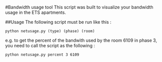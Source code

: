 #Bandwidth usage tool
This script was built to visualize your bandwidth usage in the ETS apartments.

##Usage
The following script must be run like this :

	python netusage.py (type) (phase) (room)

e.g. to get the percent of the bandwith used by the room 6109 in phase 3, you need to call
the script as the following :

	python netusage.py percent 3 6109

